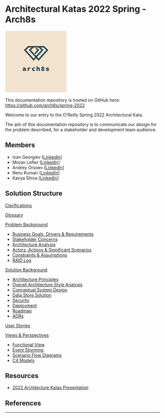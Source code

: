 # Architectural Katas 2022 Spring - **Arch8s**
<img src="assets/images/arch8s.png" alt="Arch8s" style="zoom:50%;"/> 

This documentation repository is hosted on GitHub here:
https://github.com/arch8s/spring-2022

Welcome to our entry to the O'Reilly Spring 2022 Architectural Kata.

The aim of this documentation repository is to communicate our design for the problem described, for a stakeholder and development team audience.


## Members
- Ivan Georgiev [[LinkedIn](https://www.linkedin.com/in/ivan-georgiev-859b219/)]
- Moran Lefler [[LinkedIn](https://www.linkedin.com/in/moranlefler/)]
- Andrey Orsoev  [[LinkedIn](https://www.linkedin.com/in/andreyorsoev)]
- Renu Kumari [[LinkedIn](https://www.linkedin.com/in/renu-kumari-827b8293/)]
- Kavya Shiva  [[LinkedIn](https://www.linkedin.com/in/kavyashiva)]


## Solution Structure

[Clarifications](Clarifications.md)

[Glossary](Glossary.md)

[Problem Background](1.Problem/README.md)

- [Business Goals, Drivers & Requirements](1.Problem/BusinessGoalsDriversAndRequirements.md)
- [Stakeholder Concerns](1.Problem/StakeholderConcerns.md)
- [Architecture Analysis](1.Problem/ArchitectureAnalysis.md)
- [Actors, Actions & Significant Scenarios](1.Problem/ActorsActionsAndSignificantScenarios.md)
- [Constraints & Assumptions](1.Problem/ConstraintsAndAssumptions.md)
- [RAID Log](1.Problem/RAID.md)

[Solution Background](2.Solution/README.md)

- [Architecture Principles](2.Solution/ArchitecturePrinciples.md)
- [Overall Architecture Style Analysis](2.Solution/ArchitecturePatterns.md)
- [Conceptual System Design](2.Solution/Conceptual.md)
- [Data Store Solution](2.Solution/DataStore.md)
- [Security](2.Solution/Security.md)
- [Deployment](2.Solution/Deployment.md)
- [Roadmap](2.Solution/Roadmap.md)
- [ADRs](5.ADRs/README.md)


[User Stories](3.UserStories/README.md)

[Views & Perspectives](4.Views/README.md)

- [Functional View](4.Views/FunctionalView/README.md)
- [Event Storming](4.Views/EventStorming/README.md)
- [Scenario Flow Diagrams](4.Views/scenarios/README.md)
- [C4 Models](4.Views/C4Models/README.md)


## Resources <a href='#' id='resources'></a>

- [2022 Architecture Katas Presentation](assets/docs/2021-fall-kick-off.pdf)


## References

---
